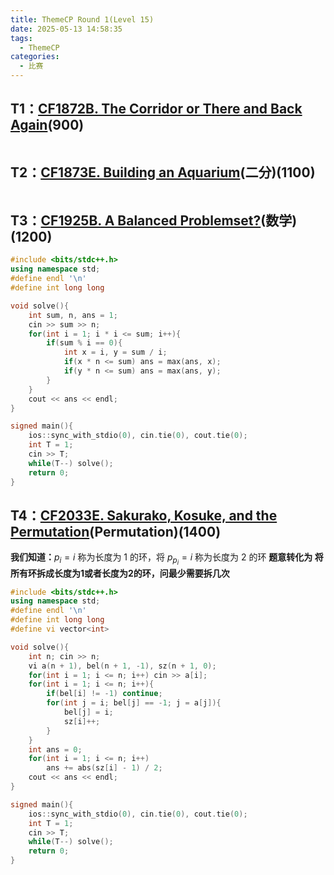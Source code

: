 ```yaml
---
title: ThemeCP Round 1(Level 15)
date: 2025-05-13 14:58:35
tags:
  - ThemeCP
categories:
  - 比赛
---
```


## T1：[CF1872B. The Corridor or There and Back Again](https://codeforces.com/problemset/problem/1872/B)(900)
```cpp

```

##  T2：[CF1873E. Building an Aquarium](https://codeforces.com/problemset/problem/1873/E)(二分)(1100)
```cpp

```

## T3：[CF1925B. A Balanced Problemset?](https://codeforces.com/problemset/problem/1925/B)(数学)(1200)
```cpp
#include <bits/stdc++.h>
using namespace std;
#define endl '\n'
#define int long long

void solve(){
    int sum, n, ans = 1;
    cin >> sum >> n;
    for(int i = 1; i * i <= sum; i++){
        if(sum % i == 0){
            int x = i, y = sum / i;
            if(x * n <= sum) ans = max(ans, x);
            if(y * n <= sum) ans = max(ans, y);
        }
    }
    cout << ans << endl;
}

signed main(){
    ios::sync_with_stdio(0), cin.tie(0), cout.tie(0);
    int T = 1;
    cin >> T;
    while(T--) solve();
    return 0;
}
```

## T4：[CF2033E. Sakurako, Kosuke, and the Permutation](https://codeforces.com/problemset/problem/2033/E)(Permutation)(1400)
**我们知道：**$p_i​ = i$ 称为长度为 1 的环，将 $p_{p_i}​​=i$ 称为长度为 2 的环
**题意转化为 将所有环拆成长度为1或者长度为2的环，问最少需要拆几次**
```cpp
#include <bits/stdc++.h>
using namespace std;
#define endl '\n'
#define int long long
#define vi vector<int>

void solve(){
    int n; cin >> n;
    vi a(n + 1), bel(n + 1, -1), sz(n + 1, 0);
    for(int i = 1; i <= n; i++) cin >> a[i];
    for(int i = 1; i <= n; i++){
        if(bel[i] != -1) continue;
        for(int j = i; bel[j] == -1; j = a[j]){
            bel[j] = i;
            sz[i]++;
        }
    }
    int ans = 0;
    for(int i = 1; i <= n; i++)
        ans += abs(sz[i] - 1) / 2;
    cout << ans << endl;
}

signed main(){
    ios::sync_with_stdio(0), cin.tie(0), cout.tie(0);
    int T = 1;
    cin >> T;
    while(T--) solve();
    return 0;
}
```